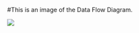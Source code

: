 #This is an image of the Data Flow Diagram.

![](https://cloud.githubusercontent.com/assets/15096113/11675331/95688298-9dee-11e5-84e8-2e938194c5a9.png)
